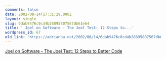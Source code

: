 ```yaml
---
comments: false
date: 2002-08-14T17:31:29.000Z
layout: single
slug: 6dab9476c0cd4b28895807567db61e64
title: ' Joel on Software - The Joel Test: 12 Steps to...'
wordpress_id: 67
old_link: 'https://adrianba.net/2002/08/14/6dab9476c0cd4b28895807567db61e64/'
---
```

[
Joel on Software - The Joel Test: 12 Steps to Better Code](http://www.joelonsoftware.com/articles/fog0000000043.html)
